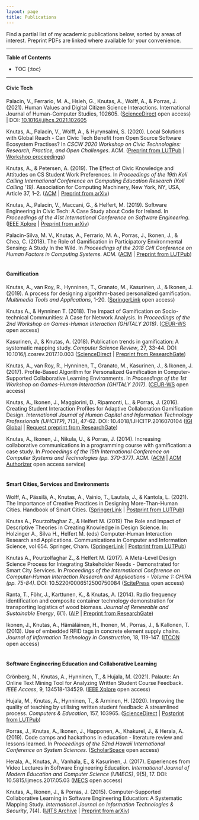 ```yaml
---
layout: page
title: Publications
---
```


Find a partial list of my academic publications below, sorted by areas of interest. Preprint PDFs are linked where available for your convenience.

---
**Table of Contents**

* TOC
{:toc}
---

#### Civic Tech
Palacin, V., Ferrario, M. A., Hsieh, G., Knutas, A., Wolff, A., & Porras, J. (2021). Human Values and Digital Citizen Science Interactions. International Journal of Human-Computer Studies, 102605. ([ScienceDirect](https://doi.org/10.1016/j.ijhcs.2021.102605) open access) \| DOI: [10.1016/j.ijhcs.2021.102605](10.1016/j.ijhcs.2021.102605)

Knutas, A., Palacin, V., Wolff, A., & Hyrynsalmi, S. (2020). Local Solutions with Global Reach - Can Civic Tech Benefit from Open Source Software Ecosystem Practises? In *CSCW 2020 Workshop on Civic Technologies: Research, Practice, and Open Challenges*. ACM. ([Preprint from LUTPub](https://lutpub.lut.fi/handle/10024/162253) \| [Workshop proceedings](https://arxiv.org/abs/2012.00515))

Knutas, A., & Petersen, A. (2019). The Effect of Civic Knowledge and Attitudes on CS Student Work Preferences. In *Proceedings of the 19th Koli Calling International Conference on Computing Education Research (Koli Calling ’19)*. Association for Computing Machinery, New York, NY, USA, Article 37, 1–2. ([ACM](https://doi.org/10.1145/3364510.3366159) \| [Preprint from arXiv](https://arxiv.org/abs/2001.11810))

Knutas, A., Palacin, V., Maccani, G., & Helfert, M. (2019). Software Engineering in Civic Tech: A Case Study about Code for Ireland. In *Proceedings of the 41st International Conference on Software Engineering*. ([IEEE Xplore](https://ieeexplore.ieee.org/document/8797637/) \| [Preprint from arXiv](https://arxiv.org/abs/1904.04104))

Palacin-Silva, M. V., Knutas, A., Ferrario, M. A., Porras, J., Ikonen, J., & Chea, C. (2018). The Role of Gamification in Participatory Environmental Sensing: A Study In the Wild. In *Proceedings of the 2018 CHI Conference on Human Factors in Computing Systems*. ACM. ([ACM](https://doi.org/10.1145/3173574.3173795) \| [Preprint from LUTPub](http://urn.fi/URN:NBN:fi-fe201902185282))
<br/>
<br/>

#### Gamification
Knutas, A., van Roy, R., Hynninen, T., Granato, M., Kasurinen, J., & Ikonen, J. (2019). A process for designing algorithm-based personalized gamification. *Multimedia Tools and Applications*, 1-20. ([SpringerLink](https://doi.org/10.1007/s11042-018-6913-5) open access)

Knutas A., & Hynninen T. (2018). The Impact of Gamification on Socio-technical Communities: A Case for Network Analysis. In *Proceedings of the 2nd Workshop on Games-Human Interaction (GHITALY 2018)*. ([CEUR-WS](http://ceur-ws.org/Vol-2246/GHItaly18_paper_08.pdf) open access)

Kasurinen, J., & Knutas, A. (2018). Publication trends in gamification: A systematic mapping study. *Computer Science Review*, 27, 33-44. DOI: 10.1016/j.cosrev.2017.10.003  ([ScienceDirect](https://www.sciencedirect.com/science/article/pii/S1574013716301769) \| [Preprint from ResearchGate](https://www.researchgate.net/publication/321626181_Publication_trends_in_gamification_A_systematic_mapping_study))

Knutas, A., van Roy, R., Hynninen, T., Granato, M., Kasurinen, J., & Ikonen, J. (2017). Profile-Based Algorithm for Personalized Gamification in Computer-Supported Collaborative Learning Environments. In *Proceedings of the 1st Workshop on Games-Human Interaction (GHITALY 2017)*. ([CEUR-WS](http://ceur-ws.org/Vol-1956/GHItaly17_paper_07.pdf) open access)

Knutas, A., Ikonen, J., Maggiorini, D., Ripamonti, L., & Porras, J. (2016). Creating Student Interaction Profiles for Adaptive Collaboration Gamification Design. *International Journal of Human Capital and Information Technology Professionals (IJHCITP)*, 7(3), 47-62. DOI: 10.4018/IJHCITP.2016070104
([IGI Global](http://www.igi-global.com/article/creating-student-interaction-profiles-for-adaptive-collaboration-gamification-design/160726) | [Request preprint from ResearchGate](https://www.researchgate.net/publication/305628490_Creating_Student_Interaction_Profiles_for_Adaptive_Collaboration_Gamification_Design))

Knutas, A., Ikonen, J., Nikula, U., & Porras, J. (2014). Increasing collaborative communications in a programming course with gamification: a case study. In *Proceedings of the 15th International Conference on Computer Systems and Technologies (pp. 370-377)*. ACM.
([ACM](http://dl.acm.org/citation.cfm?id=2659620) | [ACM Authorizer](https://dl.acm.org/authorize?N678040) open access service)
<br/>
<br/>

#### Smart Cities, Services and Environments
Wolff, A., Pässilä, A., Knutas, A., Vainio, T., Lautala, J., & Kantola, L. (2021). The Importance of Creative Practices in Designing More-Than-Human Cities. Handbook of Smart Cities. ([SpringerLink](https://link.springer.com/referenceworkentry/10.1007%2F978-3-030-15145-4_74-1) \| [Postprint from LUTPub](https://lutpub.lut.fi/handle/10024/162208))

Knutas A., Pourzolfaghar Z., & Helfert M. (2019) The Role and Impact of Descriptive Theories in Creating Knowledge in Design Science. In: Holzinger A., Silva H., Helfert M. (eds) Computer-Human Interaction Research and Applications. Communications in Computer and Information Science, vol 654. Springer, Cham. ([SpringerLink](https://link.springer.com/chapter/10.1007%2F978-3-030-32965-5_5) \| [Postprint from LUTPub](https://lutpub.lut.fi/handle/10024/160699))

Knutas A., Pourzolfaghar Z., & Helfert M. (2017). A Meta-Level Design Science Process for Integrating Stakeholder Needs - Demonstrated for Smart City Services. In *Proceedings of the International Conference on Computer-Human Interaction Research and Applications - Volume 1: CHIRA (pp. 75-84)*. DOI: 10.5220/0006512500750084 ([ScitePress](https://doi.org/10.5220/0006512500750084) open access)

Ranta, T., Föhr, J., Karttunen, K., & Knutas, A. (2014). Radio frequency identification and composite container technology demonstration for transporting logistics of wood biomass. *Journal of Renewable and Sustainable Energy*, 6(1).
([AIP](http://dx.doi.org/10.1063/1.4862786) | [Preprint from ResearchGate](https://www.researchgate.net/profile/Kalle_Karttunen2/publication/263007196_Radio_frequency_identification_and_composite_container_technology_demonstration_for_transporting_logistics_of_wood_biomass/links/53f70cd40cf22be01c452f93.pdf))

Ikonen, J., Knutas, A., Hämäläinen, H., Ihonen, M., Porras, J., & Kallonen, T. (2013). Use of embedded RFID tags in concrete element supply chains. *Journal of Information Technology in Construction*, 18, 119-147.
([ITCON](https://www.itcon.org/paper/2013/7) open access)
<br/>
<br/>

#### Software Engineering Education and Collaborative Learning
Grönberg, N., Knutas, A., Hynninen, T., & Hujala, M. (2021). Palaute: An Online Text Mining Tool for Analyzing Written Student Course Feedback. *IEEE Access*, 9, 134518-134529. ([IEEE Xplore](https://dx.doi.org/10.1109/ACCESS.2021.3116425) open access)

Hujala, M., Knutas, A., Hynninen, T., & Arminen, H. (2020). Improving the quality of teaching by utilising written student feedback: A streamlined process. *Computers & Education*, 157, 103965. ([ScienceDirect](https://doi.org/10.1016/j.compedu.2020.103965) \| [Postprint from LUTPub](https://lutpub.lut.fi/handle/10024/161464))

Porras, J., Knutas, A., Ikonen, J., Happonen, A., Khakurel, J., & Herala, A. (2019). Code camps and hackathons in education - literature review and lessons learned. In *Proceedings of the 52nd Hawaii International Conference on System Sciences*. ([ScholarSpace](http://hdl.handle.net/10125/60213) open access)

Herala, A., Knutas, A., Vanhala, E., & Kasurinen, J. (2017). Experiences from Video Lectures in Software Engineering Education. *International Journal of Modern Education and Computer Science (IJMECS)*, 9(5), 17. DOI: 10.5815/ijmecs.2017.05.03 ([MECS](https://dx.doi.org/10.5815/ijmecs.2017.05.03) open access)

Knutas, A., Ikonen, J., & Porras, J. (2015). Computer-Supported Collaborative Learning in Software Engineering Education: A Systematic Mapping Study. *International Journal on Information Technologies & Security*, 7(4).
([IJITS Archive](http://ijits-bg.com/ijitsarchive) | [Preprint from arXiv](https://arxiv.org/abs/1906.10710))
<br/>
<br/>

<!--- (commented out for now #### Other Social Network Analysis
Bergman, J. P., Knutas, A., Luukka, P., Jantunen, A., Tarkiainen, A., Karlik, A., & Platonov, V. (2016). Strategic Interpretation on Sustainability Issues–Eliciting Cognitive Maps of Boards of Directors. *Corporate Governance: The International Journal of Business in Society*, 16(1).
([Emerald](http://www.emeraldinsight.com/doi/full/10.1108/CG-04-2015-0051) | [Preprint from ResearchGate](https://www.researchgate.net/publication/290476383_Strategic_interpretation_on_sustainability_issues_-_eliciting_cognitive_maps_of_boards_of_directors))

Knutas, A., Hajikhani, A., Salminen, J., Ikonen, J., & Porras, J. (2015). Cloud-based bibliometric analysis service for systematic mapping studies. In *Proceedings of the 16th International Conference on Computer Systems and Technologies* (pp. 184-191). ACM.
([ACM](http://dl.acm.org/citation.cfm?id=2812442) | [ACM Authorizer](https://dl.acm.org/authorize?N678041) open access service)
<br/> -->